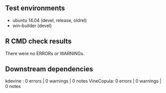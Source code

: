 ## Test environments
* ubuntu 14.04 (devel, release, oldrel) 
* win-builder (devel)

## R CMD check results
There were no ERRORs or WARNINGs. 

## Downstream dependencies
kdevine   : 0 errors | 0 warnings | 0 notes
VineCopula: 0 errors | 0 warnings | 0 notes
